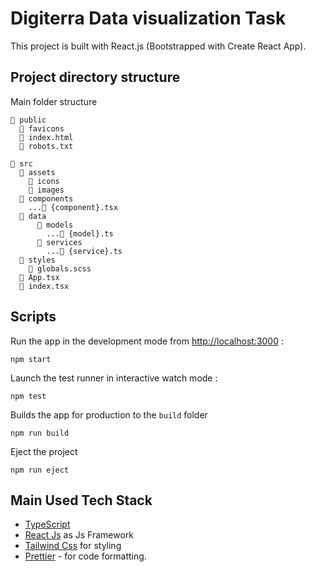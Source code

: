 # Digiterra Data visualization Task

This project is built with React.js (Bootstrapped with Create React App).

## Project directory structure

Main folder structure

```
📂 public
  📂 favicons
  📄 index.html
  📄 robots.txt
  
📂 src
  📂 assets
    📂 icons
    📂 images
  📂 components
    ...📄 {component}.tsx
  📂 data
      📂 models
        ...📄 {model}.ts
      📂 services
        ...📄 {service}.ts
  📂 styles
    📄 globals.scss
  📄 App.tsx
  📄 index.tsx

```

## Scripts

Run the app in the development mode from [http://localhost:3000](http://localhost:3000) :

`npm start`

Launch the test runner in interactive watch mode :

`npm test`

Builds the app for production to the `build` folder

`npm run build`

Eject the project

`npm run eject`


## Main Used Tech Stack

- [TypeScript](https://www.typescriptlang.org/)
- [React Js](https://reactjs.org/docs) as Js Framework
- [Tailwind Css](https://tailwindcss.com/) for styling
- [Prettier](https://prettier.io/) - for code formatting.
